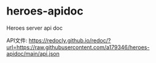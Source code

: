 # heroes-apidoc
Heroes server api doc

API文件:
https://redocly.github.io/redoc/?url=https://raw.githubusercontent.com/a179346/heroes-apidoc/main/api.json